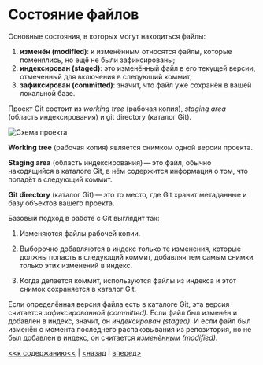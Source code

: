 # Состояние файлов

Основные состояния, в которых могут находиться файлы:
1. **изменён (modified)**: к изменённым относятся файлы, которые поменялись, но ещё не были зафиксированы;
2. **индексирован (staged)**: это изменённый файл в его текущей версии, отмеченный для включения в следующий коммит;
3. **зафиксирован (committed)**: значит, что файл уже сохранён в вашей локальной базе.

Проект Git состоит из *working tree* (рабочая копия), *staging area* (область индексирования) и git directory (каталог Git).

![Схема проекта](https://git-scm.com/book/en/v2/images/areas.png)

**Working tree** (рабочая копия) является снимком одной версии проекта.

**Staging area** (область индексирования) — это файл, обычно находящийся в каталоге Git, в нём содержится информация о том, что попадёт в следующий коммит.

**Git directory** (каталог Git) — это то место, где Git хранит метаданные и базу объектов вашего проекта.

Базовый подход в работе с Git выглядит так:

1. Изменяются файлы рабочей копии.

2. Выборочно добавляются в индекс только те изменения, которые должны попасть в следующий коммит, добавляя тем самым снимки только этих изменений в индекс.

3. Когда делается коммит, используются файлы из индекса и этот снимок сохраняется в каталог Git.

Если определённая версия файла есть в каталоге Git, эта версия считается *зафиксированной (committed)*. Если файл был изменён и добавлен в индекс, значит, он *индексирован (staged)*. И если файл был изменён с момента последнего распаковывания из репозитория, но не был добавлен в индекс, он считается *изменённым (modified)*.

[<<к содержанию<<](./readme.md) | [<назад](./git.md) | [вперед>](./gitinstall.md)